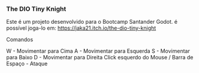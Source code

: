 ### The DIO Tiny Knight

Este é um projeto desenvolvido para o Bootcamp Santander Godot. é possível joga-lo em:
https://jaka21.itch.io/the-dio-tiny-knight

Comandos

W - Movimentar para Cima
A - Movimentar para Esquerda
S - Movimentar para Baixo
D - Movimentar para Direita
Click esquerdo do Mouse / Barra de Espaço - Ataque
